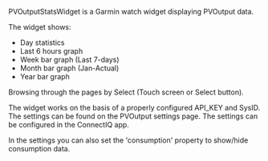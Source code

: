 PVOutputStatsWidget is a Garmin watch widget displaying PVOutput data.

The widget shows:
* Day statistics
* Last 6 hours graph
* Week bar graph (Last 7-days)
* Month bar graph (Jan-Actual)
* Year bar graph

Browsing through the pages by Select (Touch screen or Select button).

The widget works on the basis of a properly configured API_KEY and SysID. The settings can be found on the PVOutput settings page. The settings can be configured in the ConnectIQ app.

In the settings you can also set the 'consumption' property to show/hide consumption data.